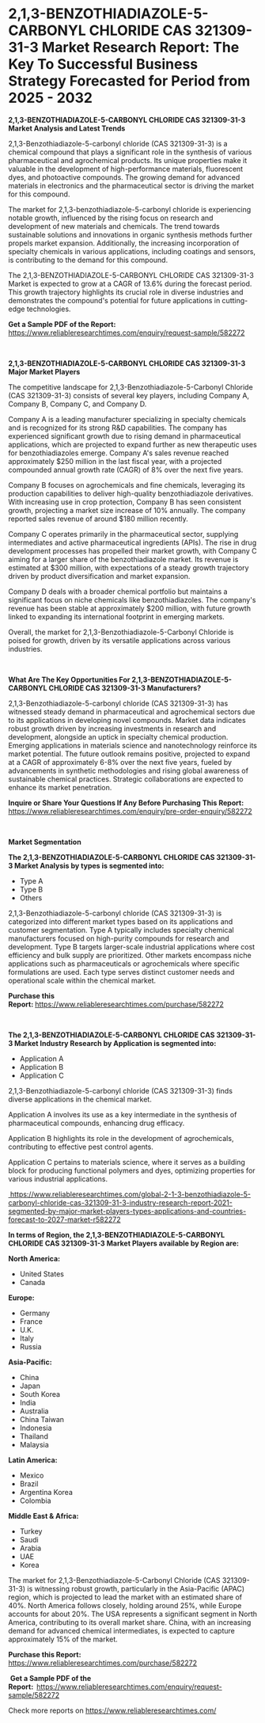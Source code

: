 <p><h1>2,1,3-BENZOTHIADIAZOLE-5-CARBONYL CHLORIDE CAS 321309-31-3 Market Research Report: The Key To Successful Business Strategy Forecasted for Period from 2025 - 2032</h1></p><p><strong>2,1,3-BENZOTHIADIAZOLE-5-CARBONYL CHLORIDE CAS 321309-31-3 Market Analysis and Latest Trends</strong></p>
<p><p>2,1,3-Benzothiadiazole-5-carbonyl chloride (CAS 321309-31-3) is a chemical compound that plays a significant role in the synthesis of various pharmaceutical and agrochemical products. Its unique properties make it valuable in the development of high-performance materials, fluorescent dyes, and photoactive compounds. The growing demand for advanced materials in electronics and the pharmaceutical sector is driving the market for this compound.</p><p>The market for 2,1,3-benzothiadiazole-5-carbonyl chloride is experiencing notable growth, influenced by the rising focus on research and development of new materials and chemicals. The trend towards sustainable solutions and innovations in organic synthesis methods further propels market expansion. Additionally, the increasing incorporation of specialty chemicals in various applications, including coatings and sensors, is contributing to the demand for this compound.</p><p>The 2,1,3-BENZOTHIADIAZOLE-5-CARBONYL CHLORIDE CAS 321309-31-3 Market is expected to grow at a CAGR of 13.6% during the forecast period. This growth trajectory highlights its crucial role in diverse industries and demonstrates the compound's potential for future applications in cutting-edge technologies.</p></p>
<p><strong>Get a Sample PDF of the Report:&nbsp;</strong> <a href="https://www.reliableresearchtimes.com/enquiry/request-sample/582272?utm_campaign=2220&utm_medium=2&utm_source=Github&utm_content=ia&utm_term=23032025&utm_id=213-benzothiadiazole-5-carbonyl-chloride-cas-321309-31-3">https://www.reliableresearchtimes.com/enquiry/request-sample/582272</a></p>
<p>&nbsp;</p>
<p><strong>2,1,3-BENZOTHIADIAZOLE-5-CARBONYL CHLORIDE CAS 321309-31-3 Major Market Players</strong></p>
<p><p>The competitive landscape for 2,1,3-Benzothiadiazole-5-Carbonyl Chloride (CAS 321309-31-3) consists of several key players, including Company A, Company B, Company C, and Company D. </p><p>Company A is a leading manufacturer specializing in specialty chemicals and is recognized for its strong R&D capabilities. The company has experienced significant growth due to rising demand in pharmaceutical applications, which are projected to expand further as new therapeutic uses for benzothiadiazoles emerge. Company A's sales revenue reached approximately $250 million in the last fiscal year, with a projected compounded annual growth rate (CAGR) of 8% over the next five years.</p><p>Company B focuses on agrochemicals and fine chemicals, leveraging its production capabilities to deliver high-quality benzothiadiazole derivatives. With increasing use in crop protection, Company B has seen consistent growth, projecting a market size increase of 10% annually. The company reported sales revenue of around $180 million recently. </p><p>Company C operates primarily in the pharmaceutical sector, supplying intermediates and active pharmaceutical ingredients (APIs). The rise in drug development processes has propelled their market growth, with Company C aiming for a larger share of the benzothiadiazole market. Its revenue is estimated at $300 million, with expectations of a steady growth trajectory driven by product diversification and market expansion.</p><p>Company D deals with a broader chemical portfolio but maintains a significant focus on niche chemicals like benzothiadiazoles. The company's revenue has been stable at approximately $200 million, with future growth linked to expanding its international footprint in emerging markets.</p><p>Overall, the market for 2,1,3-Benzothiadiazole-5-Carbonyl Chloride is poised for growth, driven by its versatile applications across various industries.</p></p>
<p>&nbsp;</p>
<p><strong>What Are The Key Opportunities For 2,1,3-BENZOTHIADIAZOLE-5-CARBONYL CHLORIDE CAS 321309-31-3 Manufacturers?</strong></p>
<p><p>2,1,3-Benzothiadiazole-5-carbonyl chloride (CAS 321309-31-3) has witnessed steady demand in pharmaceutical and agrochemical sectors due to its applications in developing novel compounds. Market data indicates robust growth driven by increasing investments in research and development, alongside an uptick in specialty chemical production. Emerging applications in materials science and nanotechnology reinforce its market potential. The future outlook remains positive, projected to expand at a CAGR of approximately 6-8% over the next five years, fueled by advancements in synthetic methodologies and rising global awareness of sustainable chemical practices. Strategic collaborations are expected to enhance its market penetration.</p></p>
<p><strong>Inquire or Share Your Questions If Any Before Purchasing This Report:</strong> <a href="https://www.reliableresearchtimes.com/enquiry/pre-order-enquiry/582272?utm_campaign=2220&utm_medium=2&utm_source=Github&utm_content=ia&utm_term=23032025&utm_id=213-benzothiadiazole-5-carbonyl-chloride-cas-321309-31-3">https://www.reliableresearchtimes.com/enquiry/pre-order-enquiry/582272</a></p>
<p>&nbsp;</p>
<p><strong>Market Segmentation</strong></p>
<p><strong>The 2,1,3-BENZOTHIADIAZOLE-5-CARBONYL CHLORIDE CAS 321309-31-3 Market Analysis by types is segmented into:</strong></p>
<p><ul><li>Type A</li><li>Type B</li><li>Others</li></ul></p>
<p><p>2,1,3-Benzothiadiazole-5-carbonyl chloride (CAS 321309-31-3) is categorized into different market types based on its applications and customer segmentation. Type A typically includes specialty chemical manufacturers focused on high-purity compounds for research and development. Type B targets larger-scale industrial applications where cost efficiency and bulk supply are prioritized. Other markets encompass niche applications such as pharmaceuticals or agrochemicals where specific formulations are used. Each type serves distinct customer needs and operational scale within the chemical market.</p></p>
<p><strong>Purchase this Report:&nbsp;</strong><a href="https://www.reliableresearchtimes.com/purchase/582272?utm_campaign=2220&utm_medium=2&utm_source=Github&utm_content=ia&utm_term=23032025&utm_id=213-benzothiadiazole-5-carbonyl-chloride-cas-321309-31-3">https://www.reliableresearchtimes.com/purchase/582272</a></p>
<p>&nbsp;</p>
<p><strong>The 2,1,3-BENZOTHIADIAZOLE-5-CARBONYL CHLORIDE CAS 321309-31-3 Market Industry Research by Application is segmented into:</strong></p>
<p><ul><li>Application A</li><li>Application B</li><li>Application C</li></ul></p>
<p><p>2,1,3-Benzothiadiazole-5-carbonyl chloride (CAS 321309-31-3) finds diverse applications in the chemical market. </p><p>Application A involves its use as a key intermediate in the synthesis of pharmaceutical compounds, enhancing drug efficacy. </p><p>Application B highlights its role in the development of agrochemicals, contributing to effective pest control agents. </p><p>Application C pertains to materials science, where it serves as a building block for producing functional polymers and dyes, optimizing properties for various industrial applications.</p></p>
<p><a href="https://www.reliableresearchtimes.com/global-2-1-3-benzothiadiazole-5-carbonyl-chloride-cas-321309-31-3-industry-research-report-2021-segmented-by-major-market-players-types-applications-and-countries-forecast-to-2027-market-r582272?utm_campaign=2220&utm_medium=2&utm_source=Github&utm_content=ia&utm_term=23032025&utm_id=213-benzothiadiazole-5-carbonyl-chloride-cas-321309-31-3">&nbsp;https://www.reliableresearchtimes.com/global-2-1-3-benzothiadiazole-5-carbonyl-chloride-cas-321309-31-3-industry-research-report-2021-segmented-by-major-market-players-types-applications-and-countries-forecast-to-2027-market-r582272</a></p>
<p><strong>In terms of Region, the 2,1,3-BENZOTHIADIAZOLE-5-CARBONYL CHLORIDE CAS 321309-31-3 Market Players available by Region are:</strong></p>
<p>
    <p> <strong> North America: </strong>
        <ul>
            <li>United States</li>
            <li>Canada</li>
        </ul>
        </p> 
    <p> <strong> Europe: </strong>
        <ul>
            <li>Germany</li>
            <li>France</li>
            <li>U.K.</li>
            <li>Italy</li>
            <li>Russia</li>
        </ul>
        </p> 
    <p> <strong> Asia-Pacific: </strong>
        <ul>
            <li>China</li>
            <li>Japan</li>
            <li>South Korea</li>
            <li>India</li>
            <li>Australia</li>
            <li>China Taiwan</li>
            <li>Indonesia</li>
            <li>Thailand</li>
            <li>Malaysia</li>
        </ul>
        </p> 
    <p> <strong> Latin America: </strong>
        <ul>
            <li>Mexico</li>
            <li>Brazil</li>
            <li>Argentina Korea</li>
            <li>Colombia</li>
        </ul>
        </p> 
    <p> <strong> Middle East & Africa: </strong>
        <ul>
            <li>Turkey</li>
            <li>Saudi</li>
            <li>Arabia</li>
            <li>UAE</li>
            <li>Korea</li>
        </ul>
    </p>
    </p>
<p><p>The market for 2,1,3-Benzothiadiazole-5-Carbonyl Chloride (CAS 321309-31-3) is witnessing robust growth, particularly in the Asia-Pacific (APAC) region, which is projected to lead the market with an estimated share of 40%. North America follows closely, holding around 25%, while Europe accounts for about 20%. The USA represents a significant segment in North America, contributing to its overall market share. China, with an increasing demand for advanced chemical intermediates, is expected to capture approximately 15% of the market.</p></p>
<p><strong>Purchase this Report: </strong><a href="https://www.reliableresearchtimes.com/purchase/582272?utm_campaign=2220&utm_medium=2&utm_source=Github&utm_content=ia&utm_term=23032025&utm_id=213-benzothiadiazole-5-carbonyl-chloride-cas-321309-31-3">https://www.reliableresearchtimes.com/purchase/582272</a></p>
<p>&nbsp;<strong>Get a Sample PDF of the Report:&nbsp;&nbsp;</strong><a href="https://www.reliableresearchtimes.com/enquiry/request-sample/582272?utm_campaign=2220&utm_medium=2&utm_source=Github&utm_content=ia&utm_term=23032025&utm_id=213-benzothiadiazole-5-carbonyl-chloride-cas-321309-31-3">https://www.reliableresearchtimes.com/enquiry/request-sample/582272</a></p>
<p><strong></strong></p>
<p>Check more reports on <a href="https://www.reliableresearchtimes.com/?utm_campaign=2220&utm_medium=2&utm_source=Github&utm_content=ia&utm_term=23032025&utm_id=213-benzothiadiazole-5-carbonyl-chloride-cas-321309-31-3">https://www.reliableresearchtimes.com/</a></p>